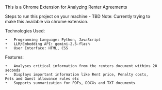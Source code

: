 This is a Chrome Extension for Analyzing Renter Agreements

Steps to run this project on your machine - TBD
Note: Currently trying to make this available via chrome extension.

Technologies Used:

    •	Programming Language: Python, JavaScript
    •	LLM/Embedding API: gemini-2.5-flash
    •	User Interface: HTML, CSS
    
Features:
    
    •	Analyses critical information from the renters document withins 20 seconds 
    •	Displays important information like Rent price, Penalty costs, Pets and Guest allowance rules etc
    •	Supports summarization for PDFs, DOCXs and TXT documents



